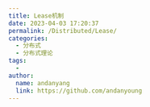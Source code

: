 ```yaml
---
title: Lease机制
date: 2023-04-03 17:20:37
permalink: /Distributed/Lease/
categories:
  - 分布式
  - 分布式理论
tags:
  -
author:
  name: andanyang
  link: https://github.com/andanyoung
---
```

